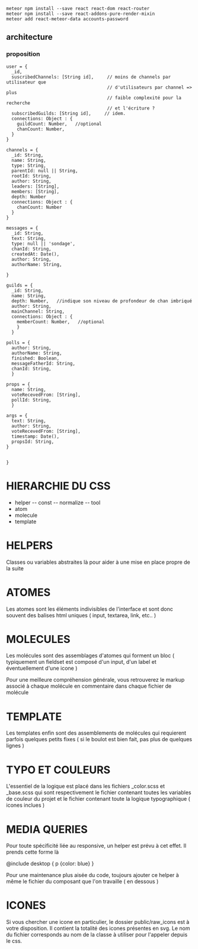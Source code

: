 ```
meteor npm install --save react react-dom react-router
meteor npm install --save react-addons-pure-render-mixin
meteor add react-meteor-data accounts-password
```

## architecture
### proposition

```
user = {
  _id,
  suscribedChannels: [String id],     // moins de channels par utilisateur que
                                      // d'utilisateurs par channel => plus
                                      // faible complexité pour la recherche
                                      // et l'écriture ?
  subscribedGuilds: [String id],     // idem.
  connections: Object : {
    guildCount: Number,   //optional
    chanCount: Number,
  }  
}

channels = {
  _id: String,
  name: String,
  type: String,
  parentId: null || String,
  rootId: String,
  author: String,
  leaders: [String],
  members: [String],
  depth: Number
  connections: Object : {
    chanCount: Number
  }
}

messages = {
  _id: String,
  text: String,
  type: null || 'sondage',
  chanId: String,
  createdAt: Date(),
  author: String,
  authorName: String,

}

guilds = {
  _id: String,
  name: String,
  depth: Number,   //indique son niveau de profondeur de chan imbriqué
  author: String,
  mainChannel: String,
  connections: Object : {
    memberCount: Number,   //optional
    }
  }

polls = {
  author: String,
  authorName: String,
  finished: Boolean,
  messageFatherId: String,
  chanId: String,
  }

props = {
  name: String,
  voteRecevedFrom: [String],
  pollId: String,
  }

args = {
  text: String,
  author: String,
  voteRecevedFrom: [String],
  timestamp: Date(),
  propsId: String,
}


}
```


HIERARCHIE DU CSS
=================

- helper
-- const
-- normalize
-- tool
- atom
- molecule
- template


HELPERS
=======

Classes ou variables abstraites là pour aider à une mise en place propre de la suite


ATOMES
======

Les atomes sont les éléments indivisibles de l'interface et sont donc souvent des balises html uniques ( input, textarea, link, etc.. )


MOLECULES
=========

Les molécules sont des assemblages d'atomes qui forment un bloc ( typiquement un fieldset est composé d'un input, d'un label et éventuellement d'une icone )

Pour une meilleure compréhension générale, vous retrouverez le markup associé à chaque molécule en commentaire dans chaque fichier de molécule


TEMPLATE
========

Les templates enfin sont des assemblements de molécules qui requierent parfois quelques petits fixes ( si le boulot est bien fait, pas plus de quelques lignes )


TYPO ET COULEURS
================

L'essentiel de la logique est placé dans les fichiers _color.scss et _base.scss qui sont respectivement le fichier contenant toutes les variables de couleur du projet et le fichier contenant toute la logique typographique ( icones inclues )


MEDIA QUERIES
=============

Pour toute spécificité liée au responsive, un helper est prévu à cet effet. Il prends cette forme là

@include desktop {
  p {color: blue}
}

Pour une maintenance plus aisée du code, toujours ajouter ce helper à même le fichier du composant que l'on travaille ( en dessous )


ICONES
======

Si vous chercher une icone en particulier, le dossier public/raw_icons est à votre disposition. Il contient la totalité des icones présentes en svg. Le nom du fichier corresponds au nom de la classe à utiliser pour l'appeler depuis le css.
